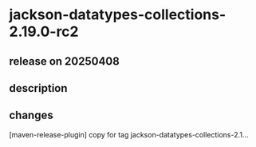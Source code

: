 # jackson-datatypes-collections-2.19.0-rc2

## release on 20250408
## description
## changes
[maven-release-plugin] copy for tag jackson-datatypes-collections-2.1…


